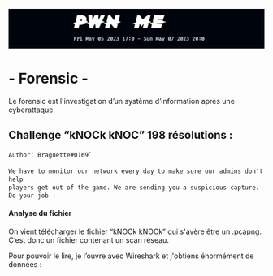 <p align="center">
  <img src="./scr/images/titre.png" />
</p>

<p align="center">
  <h1>- Forensic -</h1>
</p>

Le forensic est l'investigation d’un système d’information après une cyberattaque

## Challenge “kNOCk kNOC” 198 résolutions :

```
Author: Braguette#0169`

We have to monitor our network every day to make sure our admins don't help
players get out of the game. We are sending you a suspicious capture. Do your job !
```

#### Analyse du fichier

On vient télécharger le fichier “kNOCk kNOCk” qui s'avère être un .pcapng. C’est donc un fichier contenant un scan réseau.

Pour pouvoir le lire, je l’ouvre avec Wireshark et j'obtiens énormément de données :